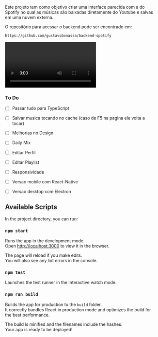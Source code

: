 Este projeto tem como objetivo criar uma interface parecida com a do Spotify no qual as músicas são baixadas diretamente do Youtube e salvas em uma nuvem externa.

O repositório para acessar o backend pode ser encontrado em:
```
https://github.com/gustavobonassa/backend-spotify
```


![alt text](https://i.imgur.com/RZziuJ0.mp4)

### To Do
- [ ] Passar tudo para TypeScript
- [ ] Salvar musica tocando no cache (caso de F5 na pagina ele volta a tocar)
- [ ] Melhorias no Design
- [ ] Daily Mix
- [ ] Editar Perfil
- [ ] Editar Playlist
- [ ] Responsividade
- [ ] Versao mobile com React-Native
- [ ] Versao desktop com Electron


## Available Scripts

In the project directory, you can run:

### `npm start`

Runs the app in the development mode.<br>
Open [http://localhost:3000](http://localhost:3000) to view it in the browser.

The page will reload if you make edits.<br>
You will also see any lint errors in the console.

### `npm test`

Launches the test runner in the interactive watch mode.<br>

### `npm run build`

Builds the app for production to the `build` folder.<br>
It correctly bundles React in production mode and optimizes the build for the best performance.

The build is minified and the filenames include the hashes.<br>
Your app is ready to be deployed!

